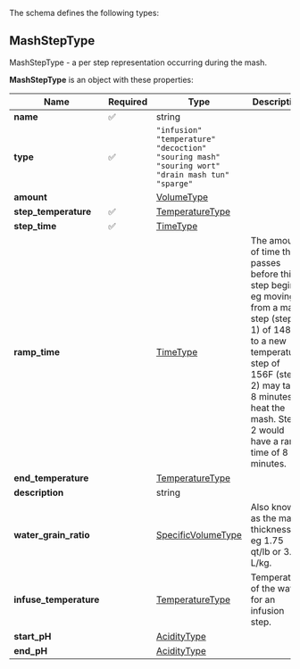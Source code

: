 The schema defines the following types:

## MashStepType 

MashStepType - a per step representation occurring during the mash.

**MashStepType** is an object with these properties:

|Name|Required|Type|Description|
|--|--|--|--|
| **name** | ✅ | string|  |
| **type** | ✅ | `"infusion"`<br/>`"temperature"`<br/>`"decoction"`<br/>`"souring mash"`<br/>`"souring wort"`<br/>`"drain mash tun"`<br/>`"sparge"`|  |
| **amount** |  | [VolumeType](measureable_units.json.md#volumetype)|  |
| **step_temperature** | ✅ | [TemperatureType](measureable_units.json.md#temperaturetype)|  |
| **step_time** | ✅ | [TimeType](measureable_units.json.md#timetype)|  |
| **ramp_time** |  | [TimeType](measureable_units.json.md#timetype)| The amount of time  that passes before this step begins. eg moving from a mash step (step 1) of 148F, to a new temperature step of 156F (step 2) may take 8 minutes to heat the mash. Step 2 would have a ramp time of 8 minutes. |
| **end_temperature** |  | [TemperatureType](measureable_units.json.md#temperaturetype)|  |
| **description** |  | string|  |
| **water_grain_ratio** |  | [SpecificVolumeType](measureable_units.json.md#specificvolumetype)| Also known as the mash thickness. eg 1.75 qt/lb or 3.65 L/kg. |
| **infuse_temperature** |  | [TemperatureType](measureable_units.json.md#temperaturetype)| Temperature of the water for an infusion step. |
| **start_pH** |  | [AcidityType](measureable_units.json.md#aciditytype)|  |
| **end_pH** |  | [AcidityType](measureable_units.json.md#aciditytype)|  |

